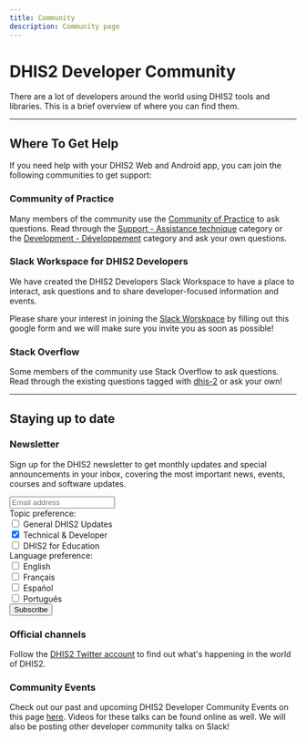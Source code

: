 ```yaml
---
title: Community
description: Community page
---
```


# DHIS2 Developer Community

There are a lot of developers around the world using DHIS2 tools and libraries. This is a brief overview of where you can find them.

---

## Where To Get Help

If you need help with your DHIS2 Web and Android app, you can join the following communities to get support:

### Community of Practice

Many members of the community use the [Community of Practice](https://community.dhis2.org/) to ask questions. Read through the [Support - Assistance technique](https://community.dhis2.org/c/support/8) category or the [Development - Développement](https://community.dhis2.org/c/development/10) category and ask your own questions.

### Slack Workspace for DHIS2 Developers

We have created the DHIS2 Developers Slack Workspace to have a place to interact, ask questions and to share developer-focused information and events.

Please share your interest in joining the [Slack Worskpace](https://docs.google.com/forms/d/e/1FAIpQLScuPQsMfEcLkCTiR87RhCG8v4eZZTf4CNPCFuAtRndEI211xA/viewform?usp=sf_link) by filling out this google form and we will make sure you invite you as soon as possible!

### Stack Overflow

Some members of the community use Stack Overflow to ask questions. Read through the existing questions tagged with [dhis-2](https://stackoverflow.com/questions/tagged/dhis-2) or ask your own!

---

## Staying up to date

### Newsletter

Sign up for the DHIS2 newsletter to get monthly updates and special announcements in your inbox, covering the most important news, events, courses and software updates.

<form action="https://pub.dialogapi.no/s/MjE5NDg6ZTQ3NDU4NjItOTY1OS00MDY1LTlkN2EtMWVlM2Y3YTE5OWRl" accept-charset="utf-8" method="post" class="mnm-embed-form">
<input type="email" name="email" placeholder="Email address" required />
<div>
<span>Topic preference:</span>
<div>
<label>
<input type="checkbox" name="custom_fields[EXTRA2][]" value="General DHIS2 Updates" />
General DHIS2 Updates
</label>
</div>
<div>
<label>
<input type="checkbox" name="custom_fields[EXTRA2][]" value="Technical & Developer" checked/>
Technical & Developer
</label>
</div>
<div>
<label>
<input type="checkbox" name="custom_fields[EXTRA2][]" value="DHIS2 for Education" />
DHIS2 for Education
</label>
</div>
</div>
<div>
<span>Language preference:</span>
<div>
<label>
<input type="checkbox" name="custom_fields[EXTRA1][]" value="English" />
English
</label>
</div>
<div>
<label>
<input type="checkbox" name="custom_fields[EXTRA1][]" value="Français" />
Français
</label>
</div>
<div>
<label>
<input type="checkbox" name="custom_fields[EXTRA1][]" value="Español" />
Español
</label>
</div>
<div>
<label>
<input type="checkbox" name="custom_fields[EXTRA1][]" value="Português" />
Português
</label>
</div>
</div>
<input type="submit" value="Subscribe" />
</form>


### Official channels

Follow the [DHIS2 Twitter account](https://twitter.com/dhis_2) to find out what's happening in the world of DHIS2.

### Community Events

Check out our past and upcoming DHIS2 Developer Community Events on this page [here](./events/webinars). Videos for these talks can be found online as well. We will also be posting other developer community talks on Slack!
